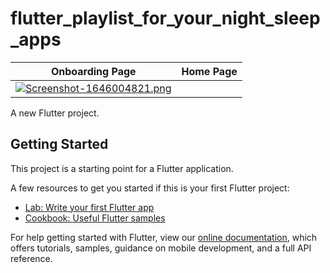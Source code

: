 # flutter_playlist_for_your_night_sleep_apps

| Onboarding Page     | Home Page      |  
| ------------- | -------------    | 
| [![Screenshot-1646004821.png](https://i.postimg.cc/XYHW4K6r/Screenshot-1646004821.png)](https://postimg.cc/qN3SG3Rr) |   |

A new Flutter project.

## Getting Started

This project is a starting point for a Flutter application.

A few resources to get you started if this is your first Flutter project:

- [Lab: Write your first Flutter app](https://flutter.dev/docs/get-started/codelab)
- [Cookbook: Useful Flutter samples](https://flutter.dev/docs/cookbook)

For help getting started with Flutter, view our
[online documentation](https://flutter.dev/docs), which offers tutorials,
samples, guidance on mobile development, and a full API reference.
